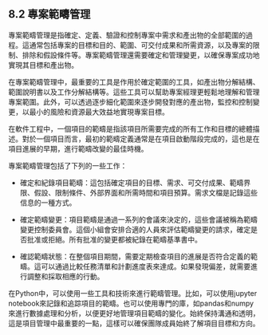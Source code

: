 ## 8.2 專案範疇管理

專案範疇管理是指確定、定義、驗證和控制專案中需求和產出物的全部範圍的過程。這通常包括專案的目標和目的、範圍、可交付成果和所需資源，以及專案的限制、排除和假設條件等。專案範疇管理還需要確定和管理變更，以確保專案成功地實現其目標和產出物。

在專案範疇管理中，最重要的工具是作用於確定範圍的工具，如產出物分解結構、範圍說明書以及工作分解結構等。這些工具可以幫助專案經理更輕鬆地理解和管理專案範圍。此外，可以透過逐步細化範圍來逐步開發對應的產出物，監控和控制變更，以最小的風險和資源最大效益地實現專案目標。


在軟件工程中，一個項目的範疇是指該項目所需要完成的所有工作和目標的總體描述。對於一個項目而言，最初的範疇定義通常是在項目啟動階段完成的，這也是在項目進展的早期，進行範疇改變的最佳時機。

專案範疇管理包括了下列的一些工作：

- 確定和紀錄項目範疇：這包括確定項目的目標、需求、可交付成果、範疇界限、假設、限制條件、外部界面和所需時間和項目預算。需求文檔是記錄這些信息的一種方式。

- 確定範疇變更：項目範疇是通過一系列的會議來決定的，這些會議被稱為範疇變更控制委員會。這個小組會安排合適的人員來評估範疇變更的請求，確定是否批准或拒絕。所有批准的變更都被紀錄在範疇基準書中。

- 確認範疇狀態：在整個項目期間，需要定期檢查項目的進展是否符合定義的範疇。這可以通過比較任務清單和計劃進度表來達成。如果發現偏差，就需要進行調整和採取相應的行動。

在Python中，可以使用一些工具和技術來進行範疇管理。比如，可以使用jupyter notebook來記錄和追踪項目的範疇。也可以使用專門的庫，如pandas和numpy來進行數據處理和分析，以便更好地管理項目範疇的變化。始終保持溝通和透明，這是項目管理中最重要的一點，這樣可以確保團隊成員始終了解項目目標和方向。